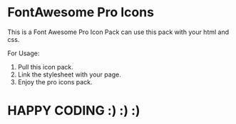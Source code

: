 # FontAwesome Pro Icons
This is a Font Awesome Pro Icon Pack can use this pack with your html and css. 

For Usage:

  1) Pull this icon pack.
  2) Link the stylesheet with your page.
  3) Enjoy the pro icons pack.
  
 # HAPPY CODING :) :) :)
